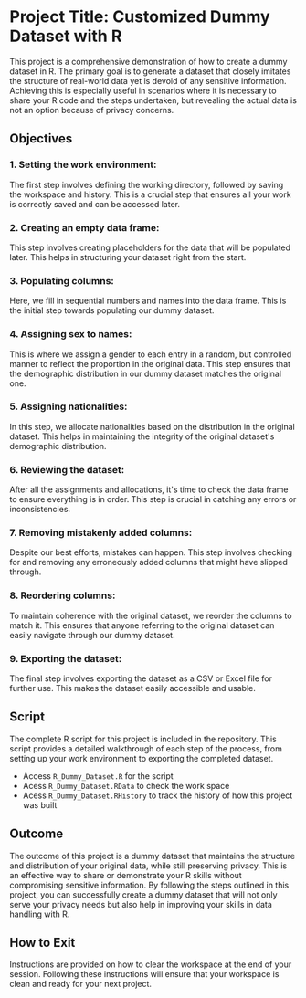 # Project Title: Customized Dummy Dataset with R

This project is a comprehensive demonstration of how to create a dummy dataset in R. The primary goal is to generate a dataset that closely imitates the structure of real-world data yet is devoid of any sensitive information. Achieving this is especially useful in scenarios where it is necessary to share your R code and the steps undertaken, but revealing the actual data is not an option because of privacy concerns.

## Objectives
### 1. Setting the work environment: 
The first step involves defining the working directory, followed by saving the workspace and history. This is a crucial step that ensures all your work is correctly saved and can be accessed later.
### 2. Creating an empty data frame: 
This step involves creating placeholders for the data that will be populated later. This helps in structuring your dataset right from the start.
### 3. Populating columns: 
Here, we fill in sequential numbers and names into the data frame. This is the initial step towards populating our dummy dataset.
### 4. Assigning sex to names: 
This is where we assign a gender to each entry in a random, but controlled manner to reflect the proportion in the original data. This step ensures that the demographic distribution in our dummy dataset matches the original one.
### 5. Assigning nationalities: 
In this step, we allocate nationalities based on the distribution in the original dataset. This helps in maintaining the integrity of the original dataset's demographic distribution.
### 6. Reviewing the dataset: 
After all the assignments and allocations, it's time to check the data frame to ensure everything is in order. This step is crucial in catching any errors or inconsistencies.
### 7. Removing mistakenly added columns: 
Despite our best efforts, mistakes can happen. This step involves checking for and removing any erroneously added columns that might have slipped through.
### 8. Reordering columns: 
To maintain coherence with the original dataset, we reorder the columns to match it. This ensures that anyone referring to the original dataset can easily navigate through our dummy dataset.
### 9. Exporting the dataset: 
The final step involves exporting the dataset as a CSV or Excel file for further use. This makes the dataset easily accessible and usable.
## Script
The complete R script for this project is included in the repository. This script provides a detailed walkthrough of each step of the process, from setting up your work environment to exporting the completed dataset.
- Access `R_Dummy_Dataset.R` for the script
- Acess `R_Dummy_Dataset.RData` to check the work space
- Acess `R_Dummy_Dataset.RHistory` to track the history of how this project was built
## Outcome
The outcome of this project is a dummy dataset that maintains the structure and distribution of your original data, while still preserving privacy. This is an effective way to share or demonstrate your R skills without compromising sensitive information. By following the steps outlined in this project, you can successfully create a dummy dataset that will not only serve your privacy needs but also help in improving your skills in data handling with R.
## How to Exit
Instructions are provided on how to clear the workspace at the end of your session. Following these instructions will ensure that your workspace is clean and ready for your next project.

